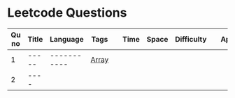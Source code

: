 # Leetcode Questions

| Qu no | Title       |  Language   | Tags |      | Time   | Space  | Difficulty  |     | Approach    | 
| --    | ----------- | ----------- | ---  | ---- | -----  |  ---   | ----------- | --- | ----------- |
| 1     | -----       | ----------- | [Array](/Arrays/Arrays_README.md) |
| 2     | ----        |




